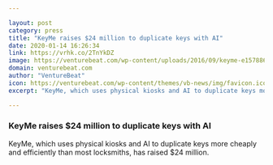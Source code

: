 ```yaml
---

layout: post
category: press
title: "KeyMe raises $24 million to duplicate keys with AI"
date: 2020-01-14 16:26:34
link: https://vrhk.co/2TnYkDZ
image: https://venturebeat.com/wp-content/uploads/2016/09/keyme-e1578863685865.jpg?w=1200&strip=all
domain: venturebeat.com
author: "VentureBeat"
icon: https://venturebeat.com/wp-content/themes/vb-news/img/favicon.ico
excerpt: "KeyMe, which uses physical kiosks and AI to duplicate keys more cheaply and efficiently than most locksmiths, has raised $24 million."

---
```


### KeyMe raises $24 million to duplicate keys with AI

KeyMe, which uses physical kiosks and AI to duplicate keys more cheaply and efficiently than most locksmiths, has raised $24 million.